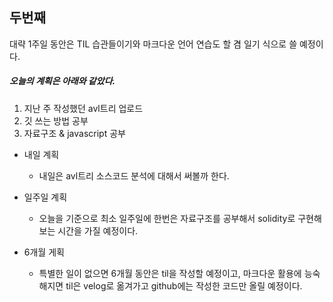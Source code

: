 ## 두번째

대략 1주일 동안은 TIL 습관들이기와 마크다운 언어 연습도 할 겸 일기 식으로 쓸 예정이다. <br/>

##### 오늘의 계획은 아래와 같았다.

1. 지난 주 작성했던 avl트리 업로드
2. 깃 쓰는 방법 공부
3. 자료구조 & javascript 공부

- 내일 계획

  - 내일은 avl트리 소스코드 분석에 대해서 써볼까 한다.

- 일주일 계획

  - 오늘을 기준으로 최소 일주일에 한번은 자료구조를 공부해서 solidity로 구현해보는 시간을 가질 예정이다.

- 6개월 게획
  - 특별한 일이 없으면 6개월 동안은 til을 작성할 예정이고, 마크다운 활용에 능숙해지면 til은 velog로 옮겨가고 github에는 작성한 코드만 올릴 예정이다.
